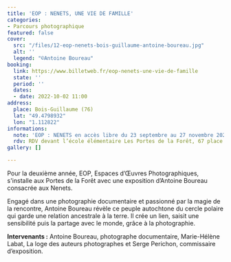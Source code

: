 ```yaml
---
title: 'EOP : NENETS, UNE VIE DE FAMILLE'
categories:
- Parcours photographique
featured: false
cover:
  src: "/files/12-eop-nenets-bois-guillaume-antoine-boureau.jpg"
  alt: ''
  legend: "©Antoine Boureau"
booking:
  link: https://www.billetweb.fr/eop-nenets-une-vie-de-famille
  state: ''
  period: ''
  dates:
  - date: 2022-10-02 11:00
address:
  place: Bois-Guillaume (76)
  lat: "49.4798932"
  lon: "1.112822"
informations:
  note: 'EOP : NENETS en accès libre du 23 septembre au 27 novembre 2022 '
  rdv: RDV devant l’école élémentaire Les Portes de la Forêt, 67 place des Erables
gallery: []

---
```

Pour la deuxième année, EOP, Espaces d’Œuvres Photographiques, s'installe aux Portes de la Forêt avec une exposition d’Antoine Boureau consacrée aux Nenets.

Engagé dans une photographie documentaire et passionné par la magie de la rencontre, Antoine Boureau révèle ce peuple autochtone du cercle polaire qui garde une relation ancestrale à la terre. Il crée un lien, saisit une sensibilité puis la partage avec le monde, grâce à la photographie.

**Intervenants :** Antoine Boureau, photographe documentaire, Marie-Hélène Labat, La loge des auteurs photographes et Serge Perichon, commissaire d’exposition.